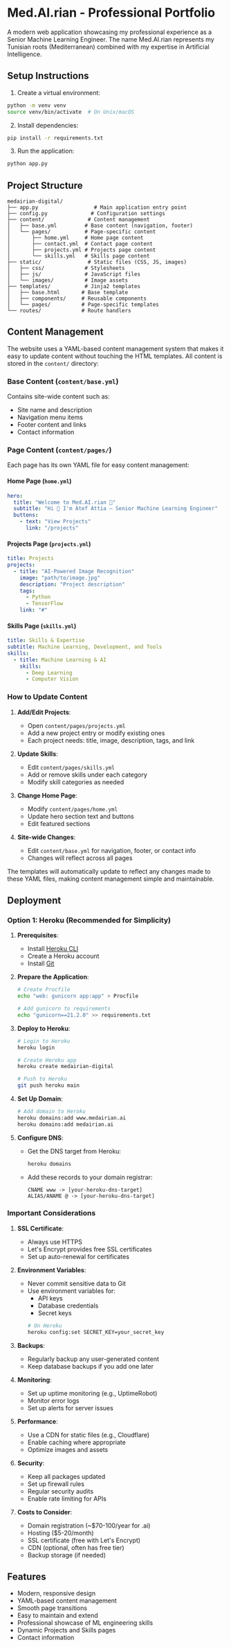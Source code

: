 # Med.AI.rian - Professional Portfolio

A modern web application showcasing my professional experience as a Senior Machine Learning Engineer. The name Med.AI.rian represents my Tunisian roots (Mediterranean) combined with my expertise in Artificial Intelligence.

## Setup Instructions

1. Create a virtual environment:
```bash
python -m venv venv
source venv/bin/activate  # On Unix/macOS
```

2. Install dependencies:
```bash
pip install -r requirements.txt
```

3. Run the application:
```bash
python app.py
```

## Project Structure

```
medairian-digital/
├── app.py                  # Main application entry point
├── config.py              # Configuration settings
├── content/              # Content management
│   ├── base.yml         # Base content (navigation, footer)
│   └── pages/           # Page-specific content
│       ├── home.yml     # Home page content
│       ├── contact.yml  # Contact page content
│       ├── projects.yml # Projects page content
│       └── skills.yml   # Skills page content
├── static/               # Static files (CSS, JS, images)
│   ├── css/             # Stylesheets
│   ├── js/              # JavaScript files
│   └── images/          # Image assets
├── templates/           # Jinja2 templates
│   ├── base.html       # Base template
│   ├── components/     # Reusable components
│   └── pages/          # Page-specific templates
└── routes/             # Route handlers
```

## Content Management

The website uses a YAML-based content management system that makes it easy to update content without touching the HTML templates. All content is stored in the `content/` directory:

### Base Content (`content/base.yml`)
Contains site-wide content such as:
- Site name and description
- Navigation menu items
- Footer content and links
- Contact information

### Page Content (`content/pages/`)
Each page has its own YAML file for easy content management:

#### Home Page (`home.yml`)
```yaml
hero:
  title: "Welcome to Med.AI.rian 🌊"
  subtitle: "Hi 👋 I'm Atef Attia — Senior Machine Learning Engineer"
  buttons:
    - text: "View Projects"
      link: "/projects"
```

#### Projects Page (`projects.yml`)
```yaml
title: Projects
projects:
  - title: "AI-Powered Image Recognition"
    image: "path/to/image.jpg"
    description: "Project description"
    tags:
      - Python
      - TensorFlow
    link: "#"
```

#### Skills Page (`skills.yml`)
```yaml
title: Skills & Expertise
subtitle: Machine Learning, Development, and Tools
skills:
  - title: Machine Learning & AI
    skills:
      - Deep Learning
      - Computer Vision
```

### How to Update Content

1. **Add/Edit Projects**:
   - Open `content/pages/projects.yml`
   - Add a new project entry or modify existing ones
   - Each project needs: title, image, description, tags, and link

2. **Update Skills**:
   - Edit `content/pages/skills.yml`
   - Add or remove skills under each category
   - Modify skill categories as needed

3. **Change Home Page**:
   - Modify `content/pages/home.yml`
   - Update hero section text and buttons
   - Edit featured sections

4. **Site-wide Changes**:
   - Edit `content/base.yml` for navigation, footer, or contact info
   - Changes will reflect across all pages

The templates will automatically update to reflect any changes made to these YAML files, making content management simple and maintainable.

## Deployment

### Option 1: Heroku (Recommended for Simplicity)

1. **Prerequisites**:
   - Install [Heroku CLI](https://devcenter.heroku.com/articles/heroku-cli)
   - Create a Heroku account
   - Install [Git](https://git-scm.com/)

2. **Prepare the Application**:
   ```bash
   # Create Procfile
   echo "web: gunicorn app:app" > Procfile
   
   # Add gunicorn to requirements
   echo "gunicorn==21.2.0" >> requirements.txt
   ```

3. **Deploy to Heroku**:
   ```bash
   # Login to Heroku
   heroku login
   
   # Create Heroku app
   heroku create medairian-digital
   
   # Push to Heroku
   git push heroku main
   ```

4. **Set Up Domain**:
   ```bash
   # Add domain to Heroku
   heroku domains:add www.medairian.ai
   heroku domains:add medairian.ai
   ```

5. **Configure DNS**:
   - Get the DNS target from Heroku:
     ```bash
     heroku domains
     ```
   - Add these records to your domain registrar:
     ```
     CNAME www -> [your-heroku-dns-target]
     ALIAS/ANAME @ -> [your-heroku-dns-target]
     ```

### Important Considerations

1. **SSL Certificate**:
   - Always use HTTPS
   - Let's Encrypt provides free SSL certificates
   - Set up auto-renewal for certificates

2. **Environment Variables**:
   - Never commit sensitive data to Git
   - Use environment variables for:
     - API keys
     - Database credentials
     - Secret keys
     ```bash
     # On Heroku
     heroku config:set SECRET_KEY=your_secret_key
     ```

3. **Backups**:
   - Regularly backup any user-generated content
   - Keep database backups if you add one later

4. **Monitoring**:
   - Set up uptime monitoring (e.g., UptimeRobot)
   - Monitor error logs
   - Set up alerts for server issues

5. **Performance**:
   - Use a CDN for static files (e.g., Cloudflare)
   - Enable caching where appropriate
   - Optimize images and assets

6. **Security**:
   - Keep all packages updated
   - Set up firewall rules
   - Regular security audits
   - Enable rate limiting for APIs

7. **Costs to Consider**:
   - Domain registration (~$70-100/year for .ai)
   - Hosting ($5-20/month)
   - SSL certificate (free with Let's Encrypt)
   - CDN (optional, often has free tier)
   - Backup storage (if needed)

## Features

- Modern, responsive design
- YAML-based content management
- Smooth page transitions
- Easy to maintain and extend
- Professional showcase of ML engineering skills
- Dynamic Projects and Skills pages
- Contact information
